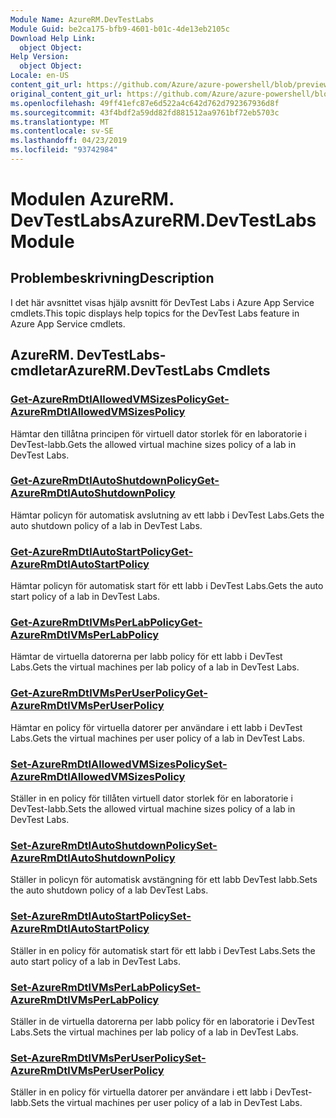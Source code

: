 ```yaml
---
Module Name: AzureRM.DevTestLabs
Module Guid: be2ca175-bfb9-4601-b01c-4de13eb2105c
Download Help Link:
  object Object: 
Help Version:
  object Object: 
Locale: en-US
content_git_url: https://github.com/Azure/azure-powershell/blob/preview/src/ResourceManager/DevTestLabs/Commands.DevTestLabs/help/AzureRM.DevTestLabs.md
original_content_git_url: https://github.com/Azure/azure-powershell/blob/preview/src/ResourceManager/DevTestLabs/Commands.DevTestLabs/help/AzureRM.DevTestLabs.md
ms.openlocfilehash: 49ff41efc87e6d522a4c642d762d792367936d8f
ms.sourcegitcommit: 43f4bdf2a59dd82fd881512aa9761bf72eb5703c
ms.translationtype: MT
ms.contentlocale: sv-SE
ms.lasthandoff: 04/23/2019
ms.locfileid: "93742984"
---
```

# <span data-ttu-id="93b67-101">Modulen AzureRM. DevTestLabs</span><span class="sxs-lookup"><span data-stu-id="93b67-101">AzureRM.DevTestLabs Module</span></span>
## <span data-ttu-id="93b67-102">Problembeskrivning</span><span class="sxs-lookup"><span data-stu-id="93b67-102">Description</span></span>
<span data-ttu-id="93b67-103">I det här avsnittet visas hjälp avsnitt för DevTest Labs i Azure App Service cmdlets.</span><span class="sxs-lookup"><span data-stu-id="93b67-103">This topic displays help topics for the DevTest Labs feature in Azure App Service cmdlets.</span></span>

## <span data-ttu-id="93b67-104">AzureRM. DevTestLabs-cmdletar</span><span class="sxs-lookup"><span data-stu-id="93b67-104">AzureRM.DevTestLabs Cmdlets</span></span>
### [<span data-ttu-id="93b67-105">Get-AzureRmDtlAllowedVMSizesPolicy</span><span class="sxs-lookup"><span data-stu-id="93b67-105">Get-AzureRmDtlAllowedVMSizesPolicy</span></span>](Get-AzureRmDtlAllowedVMSizesPolicy.md)
<span data-ttu-id="93b67-106">Hämtar den tillåtna principen för virtuell dator storlek för en laboratorie i DevTest-labb.</span><span class="sxs-lookup"><span data-stu-id="93b67-106">Gets the allowed virtual machine sizes policy of a lab in DevTest Labs.</span></span>

### [<span data-ttu-id="93b67-107">Get-AzureRmDtlAutoShutdownPolicy</span><span class="sxs-lookup"><span data-stu-id="93b67-107">Get-AzureRmDtlAutoShutdownPolicy</span></span>](Get-AzureRmDtlAutoShutdownPolicy.md)
<span data-ttu-id="93b67-108">Hämtar policyn för automatisk avslutning av ett labb i DevTest Labs.</span><span class="sxs-lookup"><span data-stu-id="93b67-108">Gets the auto shutdown policy of a lab in DevTest Labs.</span></span>

### [<span data-ttu-id="93b67-109">Get-AzureRmDtlAutoStartPolicy</span><span class="sxs-lookup"><span data-stu-id="93b67-109">Get-AzureRmDtlAutoStartPolicy</span></span>](Get-AzureRmDtlAutoStartPolicy.md)
<span data-ttu-id="93b67-110">Hämtar policyn för automatisk start för ett labb i DevTest Labs.</span><span class="sxs-lookup"><span data-stu-id="93b67-110">Gets the auto start policy of a lab in DevTest Labs.</span></span>

### [<span data-ttu-id="93b67-111">Get-AzureRmDtlVMsPerLabPolicy</span><span class="sxs-lookup"><span data-stu-id="93b67-111">Get-AzureRmDtlVMsPerLabPolicy</span></span>](Get-AzureRmDtlVMsPerLabPolicy.md)
<span data-ttu-id="93b67-112">Hämtar de virtuella datorerna per labb policy för ett labb i DevTest Labs.</span><span class="sxs-lookup"><span data-stu-id="93b67-112">Gets the virtual machines per lab policy of a lab in DevTest Labs.</span></span>

### [<span data-ttu-id="93b67-113">Get-AzureRmDtlVMsPerUserPolicy</span><span class="sxs-lookup"><span data-stu-id="93b67-113">Get-AzureRmDtlVMsPerUserPolicy</span></span>](Get-AzureRmDtlVMsPerUserPolicy.md)
<span data-ttu-id="93b67-114">Hämtar en policy för virtuella datorer per användare i ett labb i DevTest Labs.</span><span class="sxs-lookup"><span data-stu-id="93b67-114">Gets the virtual machines per user policy of a lab in DevTest Labs.</span></span>

### [<span data-ttu-id="93b67-115">Set-AzureRmDtlAllowedVMSizesPolicy</span><span class="sxs-lookup"><span data-stu-id="93b67-115">Set-AzureRmDtlAllowedVMSizesPolicy</span></span>](Set-AzureRmDtlAllowedVMSizesPolicy.md)
<span data-ttu-id="93b67-116">Ställer in en policy för tillåten virtuell dator storlek för en laboratorie i DevTest-labb.</span><span class="sxs-lookup"><span data-stu-id="93b67-116">Sets the allowed virtual machine sizes policy of a lab in DevTest Labs.</span></span>

### [<span data-ttu-id="93b67-117">Set-AzureRmDtlAutoShutdownPolicy</span><span class="sxs-lookup"><span data-stu-id="93b67-117">Set-AzureRmDtlAutoShutdownPolicy</span></span>](Set-AzureRmDtlAutoShutdownPolicy.md)
<span data-ttu-id="93b67-118">Ställer in policyn för automatisk avstängning för ett labb DevTest labb.</span><span class="sxs-lookup"><span data-stu-id="93b67-118">Sets the auto shutdown policy of a lab DevTest Labs.</span></span>

### [<span data-ttu-id="93b67-119">Set-AzureRmDtlAutoStartPolicy</span><span class="sxs-lookup"><span data-stu-id="93b67-119">Set-AzureRmDtlAutoStartPolicy</span></span>](Set-AzureRmDtlAutoStartPolicy.md)
<span data-ttu-id="93b67-120">Ställer in en policy för automatisk start för ett labb i DevTest Labs.</span><span class="sxs-lookup"><span data-stu-id="93b67-120">Sets the auto start policy of a lab in DevTest Labs.</span></span>

### [<span data-ttu-id="93b67-121">Set-AzureRmDtlVMsPerLabPolicy</span><span class="sxs-lookup"><span data-stu-id="93b67-121">Set-AzureRmDtlVMsPerLabPolicy</span></span>](Set-AzureRmDtlVMsPerLabPolicy.md)
<span data-ttu-id="93b67-122">Ställer in de virtuella datorerna per labb policy för en laboratorie i DevTest Labs.</span><span class="sxs-lookup"><span data-stu-id="93b67-122">Sets the virtual machines per lab policy of a lab in DevTest Labs.</span></span>

### [<span data-ttu-id="93b67-123">Set-AzureRmDtlVMsPerUserPolicy</span><span class="sxs-lookup"><span data-stu-id="93b67-123">Set-AzureRmDtlVMsPerUserPolicy</span></span>](Set-AzureRmDtlVMsPerUserPolicy.md)
<span data-ttu-id="93b67-124">Ställer in en policy för virtuella datorer per användare i ett labb i DevTest-labb.</span><span class="sxs-lookup"><span data-stu-id="93b67-124">Sets the virtual machines per user policy of a lab in DevTest Labs.</span></span>

